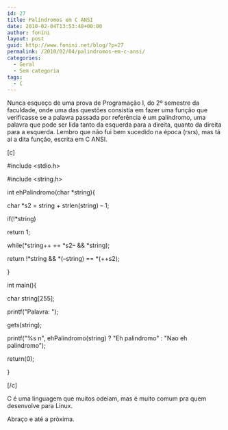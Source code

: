 ```yaml
---
id: 27
title: Palíndromos em C ANSI
date: 2010-02-04T13:53:48+00:00
author: fonini
layout: post
guid: http://www.fonini.net/blog/?p=27
permalink: /2010/02/04/palindromos-em-c-ansi/
categories:
  - Geral
  - Sem categoria
tags:
  - C
---
```

Nunca esqueço de uma prova de Programação I, do 2º semestre da faculdade, onde uma das questões consistia em fazer uma função que verificasse se a palavra passada por referência é um palíndromo, uma palavra que pode ser lida tanto da esquerda para a direita, quanto da direita para a esquerda. Lembro que não fui bem sucedido na época (rsrs), mas tá ai a dita função, escrita em C ANSI.</p> 

[c]
  
#include <stdio.h>
  
#include <string.h>

int ehPalindromo(char *string){
	  
char *s2 = string + strlen(string) &#8211; 1;
	  
if(!*string)
		  
return 1;
	  
while(\*string++ == \*s2&#8211; && *string);
	  
return !\*string && \*(&#8211;string) == *(++s2);
  
}

int main(){
	  
char string[255];

printf("Palavra: ");
	  
gets(string);
	  
printf("%s n", ehPalindromo(string) ? "Eh palindromo" : "Nao eh palindromo");

return(0);
  
}
  
[/c]

C é uma linguagem que muitos odeiam, mas é muito comum pra quem desenvolve para Linux.
  
Abraço e até a próxima. </p>